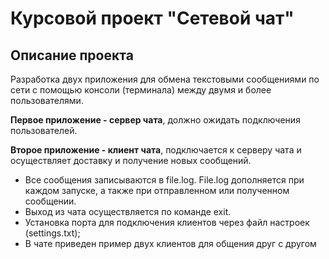 # Курсовой проект "Сетевой чат"

## Описание проекта

Разработка двух приложения для обмена текстовыми сообщениями по сети с помощью консоли (терминала) между двумя и более пользователями. 

**Первое приложение - сервер чата**, должно ожидать подключения пользователей.

**Второе приложение - клиент чата**, подключается к серверу чата и осуществляет доставку и получение новых сообщений.

- Все сообщения записываются в file.log. File.log дополняется при каждом запуске, а также при отправленном или полученном сообщении. 
- Выход из чата осуществляется по команде exit.
- Установка порта для подключения клиентов через файл настроек (settings.txt);
- В чате приведен пример двух клиентов для общения друг с другом
